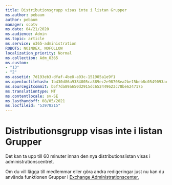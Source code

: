 ```yaml
---
title: Distributionsgrupp visas inte i listan Grupper
ms.author: pebaum
author: pebaum
manager: scotv
ms.date: 04/21/2020
ms.audience: Admin
ms.topic: article
ms.service: o365-administration
ROBOTS: NOINDEX, NOFOLLOW
localization_priority: Normal
ms.collection: Adm_O365
ms.custom:
- "13"
- "2"
ms.assetid: 7d193eb3-dfaf-4be8-a03c-151905a1e9f1
ms.openlocfilehash: 1b430d86a9384005ca389ec2e98708ea2be15beb8c0549093acb829f90189d38
ms.sourcegitcommit: b5f7da89a650d2915dc652449623c78be6247175
ms.translationtype: MT
ms.contentlocale: sv-SE
ms.lasthandoff: 08/05/2021
ms.locfileid: "53978215"
---
```

# <a name="distribution-group-not-showing-in-groups-list"></a>Distributionsgrupp visas inte i listan Grupper

Det kan ta upp till 60 minuter innan den nya distributionslistan visas i administrationscentret.
  
Om du vill lägga till medlemmar eller göra andra redigeringar just nu kan du använda funktionen Grupper i [Exchange Administrationscenter.](https://outlook.office365.com/ecp/?rfr=Admin_o365&amp;exsvurl=1)
  